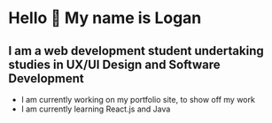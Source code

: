 # Hello 👋 My name is Logan
## I am a web development student undertaking studies in UX/UI Design and Software Development

- I am currently working on my portfolio site, to show off my work
- I am currently learning React.js and Java
